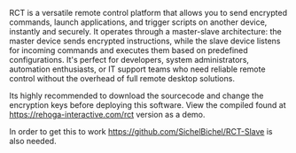 RCT is a versatile remote control platform that allows you to send encrypted commands, launch applications, and trigger scripts on another device, instantly and securely. It operates through a master-slave architecture: the master device sends encrypted instructions, while the slave device listens for incoming commands and executes them based on predefined configurations. It's perfect for developers, system administrators, automation enthusiasts, or IT support teams who need reliable remote control without the overhead of full remote desktop solutions.

Its highly recommended to download the sourcecode and change the encryption keys before deploying this software. View the compiled found at https://rehoga-interactive.com/rct version as a demo.

In order to get this to work https://github.com/SichelBichel/RCT-Slave is also needed.
